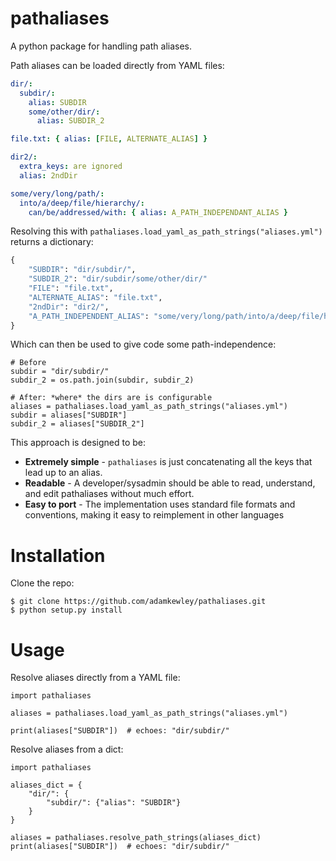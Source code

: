 # pathaliases

A python package for handling path aliases.

Path aliases can be loaded directly from YAML files:

```yaml
dir/:
  subdir/:
    alias: SUBDIR
    some/other/dir/:
      alias: SUBDIR_2

file.txt: { alias: [FILE, ALTERNATE_ALIAS] }

dir2/:
  extra_keys: are ignored
  alias: 2ndDir

some/very/long/path/:
  into/a/deep/file/hierarchy/:
    can/be/addressed/with: { alias: A_PATH_INDEPENDANT_ALIAS }
```

Resolving this with `pathaliases.load_yaml_as_path_strings("aliases.yml")`
returns a dictionary:

```python
{
    "SUBDIR": "dir/subdir/",
    "SUBDIR_2": "dir/subdir/some/other/dir/"
    "FILE": "file.txt",
    "ALTERNATE_ALIAS": "file.txt",
    "2ndDir": "dir2/",
    "A_PATH_INDEPENDENT_ALIAS": "some/very/long/path/into/a/deep/file/hierarchy/can/be/addressed/with"
}
```

Which can then be used to give code some path-independence:

```python3
# Before
subdir = "dir/subdir/"
subdir_2 = os.path.join(subdir, subdir_2)

# After: *where* the dirs are is configurable
aliases = pathaliases.load_yaml_as_path_strings("aliases.yml")
subdir = aliases["SUBDIR"]
subdir_2 = aliases["SUBDIR_2"]
```

This approach is designed to be:

- **Extremely simple** - `pathaliases` is just concatenating all the keys
  that lead up to an alias.
- **Readable** - A developer/sysadmin should be able to read, understand,
  and edit pathaliases without much effort.
- **Easy to port** - The implementation uses standard file formats and
  conventions, making it easy to reimplement in other languages


# Installation

Clone the repo:

    $ git clone https://github.com/adamkewley/pathaliases.git
    $ python setup.py install


# Usage

Resolve aliases directly from a YAML file:

```python3
import pathaliases

aliases = pathaliases.load_yaml_as_path_strings("aliases.yml")

print(aliases["SUBDIR"])  # echoes: "dir/subdir/"
```

Resolve aliases from a dict:

```python3
import pathaliases

aliases_dict = {
    "dir/": {
        "subdir/": {"alias": "SUBDIR"}
    }
}

aliases = pathaliases.resolve_path_strings(aliases_dict)
print(aliases["SUBDIR"])  # echoes: "dir/subdir/"
```
